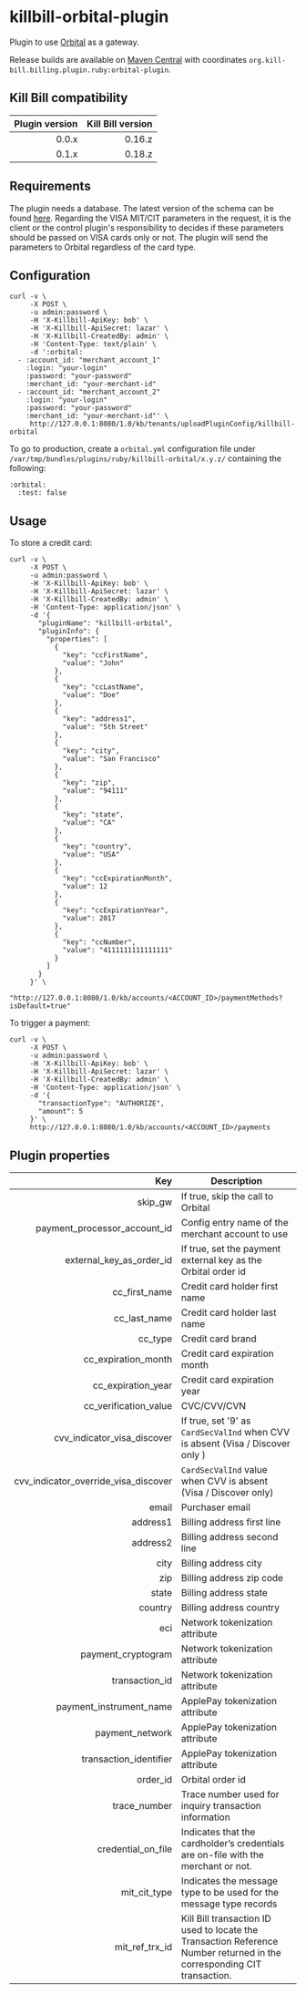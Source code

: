 killbill-orbital-plugin
=======================

Plugin to use [Orbital](http://www.chasepaymentech.com/payment_gateway.html) as a gateway.

Release builds are available on [Maven Central](http://search.maven.org/#search%7Cga%7C1%7Cg%3A%22org.kill-bill.billing.plugin.ruby%22%20AND%20a%3A%22orbital-plugin%22) with coordinates `org.kill-bill.billing.plugin.ruby:orbital-plugin`.

Kill Bill compatibility
-----------------------

| Plugin version | Kill Bill version |
| -------------: | ----------------: |
| 0.0.x          | 0.16.z            |
| 0.1.x          | 0.18.z            |

Requirements
------------

The plugin needs a database. The latest version of the schema can be found [here](https://github.com/killbill/killbill-orbital-plugin/blob/master/db/ddl.sql). 
Regarding the VISA MIT/CIT parameters in the request, it is the client or the control plugin's responsibility to decides if these parameters should be passed on VISA cards only or not. The plugin will send the parameters to Orbital regardless of the card type.

Configuration
-------------

```
curl -v \
     -X POST \
     -u admin:password \
     -H 'X-Killbill-ApiKey: bob' \
     -H 'X-Killbill-ApiSecret: lazar' \
     -H 'X-Killbill-CreatedBy: admin' \
     -H 'Content-Type: text/plain' \
     -d ':orbital:
  - :account_id: "merchant_account_1"
    :login: "your-login"
    :password: "your-password"
    :merchant_id: "your-merchant-id"
  - :account_id: "merchant_account_2"
    :login: "your-login"
    :password: "your-password"
    :merchant_id: "your-merchant-id"' \
     http://127.0.0.1:8080/1.0/kb/tenants/uploadPluginConfig/killbill-orbital
```

To go to production, create a `orbital.yml` configuration file under `/var/tmp/bundles/plugins/ruby/killbill-orbital/x.y.z/` containing the following:

```
:orbital:
  :test: false
```

Usage
-----

To store a credit card:

```
curl -v \
     -X POST \
     -u admin:password \
     -H 'X-Killbill-ApiKey: bob' \
     -H 'X-Killbill-ApiSecret: lazar' \
     -H 'X-Killbill-CreatedBy: admin' \
     -H 'Content-Type: application/json' \
     -d '{
       "pluginName": "killbill-orbital",
       "pluginInfo": {
         "properties": [
           {
             "key": "ccFirstName",
             "value": "John"
           },
           {
             "key": "ccLastName",
             "value": "Doe"
           },
           {
             "key": "address1",
             "value": "5th Street"
           },
           {
             "key": "city",
             "value": "San Francisco"
           },
           {
             "key": "zip",
             "value": "94111"
           },
           {
             "key": "state",
             "value": "CA"
           },
           {
             "key": "country",
             "value": "USA"
           },
           {
             "key": "ccExpirationMonth",
             "value": 12
           },
           {
             "key": "ccExpirationYear",
             "value": 2017
           },
           {
             "key": "ccNumber",
             "value": "4111111111111111"
           }
         ]
       }
     }' \
     "http://127.0.0.1:8080/1.0/kb/accounts/<ACCOUNT_ID>/paymentMethods?isDefault=true"
```

To trigger a payment:

```
curl -v \
     -X POST \
     -u admin:password \
     -H 'X-Killbill-ApiKey: bob' \
     -H 'X-Killbill-ApiSecret: lazar' \
     -H 'X-Killbill-CreatedBy: admin' \
     -H 'Content-Type: application/json' \
     -d '{
       "transactionType": "AUTHORIZE",
       "amount": 5
     }' \
     http://127.0.0.1:8080/1.0/kb/accounts/<ACCOUNT_ID>/payments
```

Plugin properties
-----------------

| Key                          | Description                                                       |
| ---------------------------: | ----------------------------------------------------------------- |
| skip_gw                      | If true, skip the call to Orbital                                 |
| payment_processor_account_id | Config entry name of the merchant account to use                  |
| external_key_as_order_id     | If true, set the payment external key as the Orbital order id     |
| cc_first_name                | Credit card holder first name                                     |
| cc_last_name                 | Credit card holder last name                                      |
| cc_type                      | Credit card brand                                                 |
| cc_expiration_month          | Credit card expiration month                                      |
| cc_expiration_year           | Credit card expiration year                                       |
| cc_verification_value        | CVC/CVV/CVN                                                       |
| cvv_indicator_visa_discover  | If true, set '9' as `CardSecValInd` when CVV is absent (Visa / Discover only ) |
| cvv_indicator_override_visa_discover | `CardSecValInd` value when CVV is absent (Visa / Discover only) |
| email                        | Purchaser email                                                   |
| address1                     | Billing address first line                                        |
| address2                     | Billing address second line                                       |
| city                         | Billing address city                                              |
| zip                          | Billing address zip code                                          |
| state                        | Billing address state                                             |
| country                      | Billing address country                                           |
| eci                          | Network tokenization attribute                                    |
| payment_cryptogram           | Network tokenization attribute                                    |
| transaction_id               | Network tokenization attribute                                    |
| payment_instrument_name      | ApplePay tokenization attribute                                   |
| payment_network              | ApplePay tokenization attribute                                   |
| transaction_identifier       | ApplePay tokenization attribute                                   |
| order_id                     | Orbital order id                                                  |
| trace_number                 | Trace number used for inquiry transaction information             |
| credential_on_file           | Indicates that the cardholder’s credentials are on-file with the merchant or not. |
| mit_cit_type                 | Indicates the message type to be used for the message type records |
| mit_ref_trx_id               | Kill Bill transaction ID used to locate the Transaction Reference Number returned in the corresponding CIT transaction.| 
